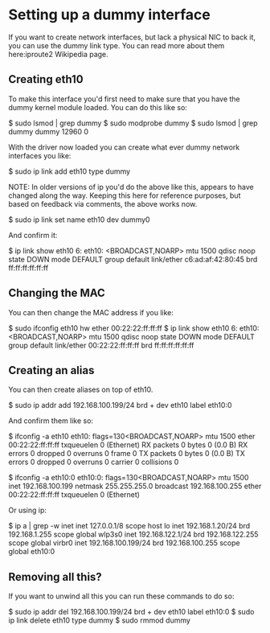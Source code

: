 # Setting up a dummy interface

If you want to create network interfaces, but lack a physical NIC to back it,
you can use the dummy link type. You can read more about them here:iproute2 
Wikipedia page.

## Creating eth10
To make this interface you'd first need to make sure that you have the dummy
kernel module loaded. You can do this like so:

$ sudo lsmod | grep dummy
$ sudo modprobe dummy
$ sudo lsmod | grep dummy
dummy                  12960  0 

With the driver now loaded you can create what ever dummy network interfaces
you like:

$ sudo ip link add eth10 type dummy

NOTE: In older versions of ip you'd do the above like this, appears to have
changed along the way. Keeping this here for reference purposes, but based on
feedback via comments, the above works now.

$ sudo ip link set name eth10 dev dummy0

And confirm it:

$ ip link show eth10
6: eth10: <BROADCAST,NOARP> mtu 1500 qdisc noop state DOWN mode DEFAULT group default 
    link/ether c6:ad:af:42:80:45 brd ff:ff:ff:ff:ff:ff

## Changing the MAC
You can then change the MAC address if you like:

$ sudo ifconfig eth10 hw ether 00:22:22:ff:ff:ff
$ ip link show eth10
6: eth10: <BROADCAST,NOARP> mtu 1500 qdisc noop state DOWN mode DEFAULT group
default 
    link/ether 00:22:22:ff:ff:ff brd ff:ff:ff:ff:ff:ff

## Creating an alias
You can then create aliases on top of eth10.

$ sudo ip addr add 192.168.100.199/24 brd + dev eth10 label eth10:0

And confirm them like so:

$ ifconfig -a eth10
eth10: flags=130<BROADCAST,NOARP>  mtu 1500
        ether 00:22:22:ff:ff:ff  txqueuelen 0  (Ethernet)
        RX packets 0  bytes 0 (0.0 B)
        RX errors 0  dropped 0  overruns 0  frame 0
        TX packets 0  bytes 0 (0.0 B)
        TX errors 0  dropped 0 overruns 0  carrier 0  collisions 0

$ ifconfig -a eth10:0
eth10:0: flags=130<BROADCAST,NOARP>  mtu 1500
        inet 192.168.100.199  netmask 255.255.255.0  broadcast 192.168.100.255
        ether 00:22:22:ff:ff:ff  txqueuelen 0  (Ethernet)

Or using ip:

$ ip a | grep -w inet
    inet 127.0.0.1/8 scope host lo
    inet 192.168.1.20/24 brd 192.168.1.255 scope global wlp3s0
    inet 192.168.122.1/24 brd 192.168.122.255 scope global virbr0
    inet 192.168.100.199/24 brd 192.168.100.255 scope global eth10:0

## Removing all this?
If you want to unwind all this you can run these commands to do so:

$ sudo ip addr del 192.168.100.199/24 brd + dev eth10 label eth10:0
$ sudo ip link delete eth10 type dummy
$ sudo rmmod dummy
